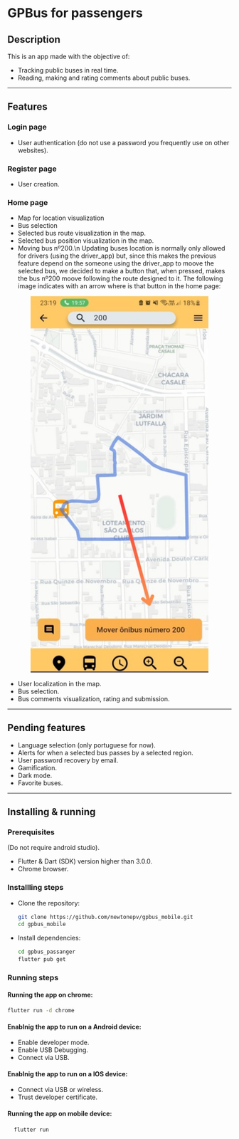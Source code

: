 # GPBus for passengers

## Description
This is an app made with the objective of: 
- Tracking public buses in real time.
- Reading, making and rating comments about public buses.

<hr>

## Features
### Login page
- User authentication (do not use a password you frequently use on other websites).
### Register page
- User creation.
### Home page
- Map for location visualization
- Bus selection
- Selected bus route visualization in the map.
- Selected bus position visualization in the map.
- Moving bus nº200.\n 
Updating buses location is normally only allowed for drivers (using the driver_app) but, since this makes the
previous feature depend on the someone using the driver_app to moove the selected bus, we decided to make a button that,
when pressed, makes the bus nº200 moove following the route designed to it. The following image indicates with an arrow
 where is that button in the home page:

<p align="center" style="margin: 0; padding: 0;">
  <img src="../readme_images/moove_bus_200.jpeg" alt="moove bus 200 button ilustration" width="400">
</p>

- User localization in the map.
- Bus selection.
- Bus comments visualization, rating and submission.

<hr>

## Pending features
- Language selection (only portuguese for now).
- Alerts for when a selected bus passes by a selected region.
- User password recovery by email.
- Gamification.
- Dark mode.
- Favorite buses.

<hr>

## Installing & running
### Prerequisites
(Do not require android studio).
- Flutter & Dart (SDK) version higher than 3.0.0.
- Chrome browser.
### Installling steps
- Clone the repository:
  ```bash
  git clone https://github.com/newtonepv/gpbus_mobile.git
  cd gpbus_mobile
  ```
- Install dependencies:
  ```bash
  cd gpbus_passanger
  flutter pub get
  ```
### Running steps
#### Running the app on chrome:
 ```bash
 flutter run -d chrome
 ```
#### Enablnig the app to run on a Android device:
- Enable developer mode.
- Enable USB Debugging.
- Connect via USB.

#### Enablnig the app to run on a IOS device:
- Connect via USB or wireless.
- Trust developer certificate.

#### Running the app on mobile device:
```bash
  flutter run
  ```
